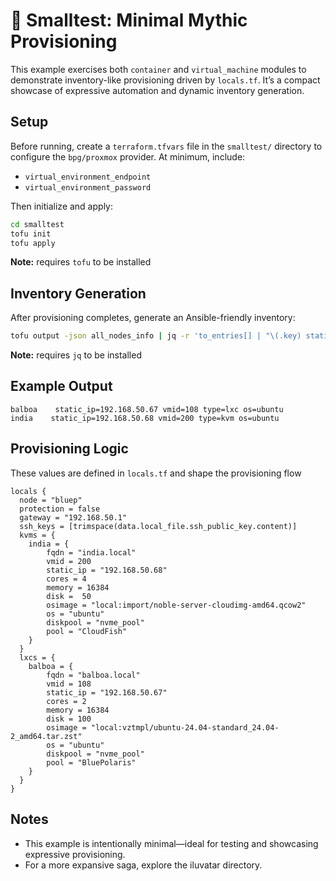 # 🧪 Smalltest: Minimal Mythic Provisioning

This example exercises both `container` and `virtual_machine` modules to demonstrate inventory-like provisioning driven by `locals.tf`. It’s a compact showcase of expressive automation and dynamic inventory generation.

## Setup

Before running, create a `terraform.tfvars` file in the `smalltest/` directory to configure the `bpg/proxmox` provider. At minimum, include:

- `virtual_environment_endpoint`
- `virtual_environment_password`

Then initialize and apply:
```bash
cd smalltest
tofu init
tofu apply
```
**Note:** requires `tofu` to be installed

## Inventory Generation

After provisioning completes, generate an Ansible-friendly inventory:

```bash
tofu output -json all_nodes_info | jq -r 'to_entries[] | "\(.key) static_ip=\(.value.ip_address | split("/")[0]) vmid=\(.value.vm_id) type=\(.value.type) os=\(.value.os)"' > inventory
```
**Note:** requires `jq` to be installed

## Example Output

```text
balboa    static_ip=192.168.50.67 vmid=108 type=lxc os=ubuntu
india    static_ip=192.168.50.68 vmid=200 type=kvm os=ubuntu
```

## Provisioning Logic

These values are defined in `locals.tf` and shape the provisioning flow

```hcl
locals {
  node = "bluep"
  protection = false
  gateway = "192.168.50.1"
  ssh_keys = [trimspace(data.local_file.ssh_public_key.content)]
  kvms = {
    india = {
        fqdn = "india.local" 
        vmid = 200
        static_ip = "192.168.50.68"
        cores = 4
        memory = 16384
        disk =  50
        osimage = "local:import/noble-server-cloudimg-amd64.qcow2"
        os = "ubuntu"
        diskpool = "nvme_pool"
        pool = "CloudFish"
    }
  }
  lxcs = {
    balboa = {
        fqdn = "balboa.local"
        vmid = 108
        static_ip = "192.168.50.67"
        cores = 2
        memory = 16384
        disk = 100
        osimage = "local:vztmpl/ubuntu-24.04-standard_24.04-2_amd64.tar.zst"
        os = "ubuntu"
        diskpool = "nvme_pool"
        pool = "BluePolaris"
    }
  }
}
```

## Notes

- This example is intentionally minimal—ideal for testing and showcasing expressive provisioning.
- For a more expansive saga, explore the iluvatar directory.
